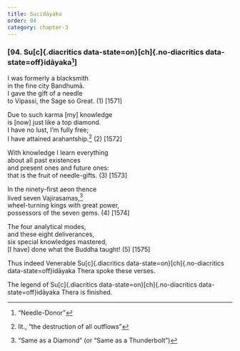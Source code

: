 ```yaml
---
title: Sucidāyaka
order: 94
category: chapter-3
---
```


### \[94. Su[c]{.diacritics data-state=on}[ch]{.no-diacritics data-state=off}idāyaka[^1]\]

I was formerly a blacksmith  
in the fine city Bandhumā.  
I gave the gift of a needle  
to Vipassi, the Sage so Great. (1) \[1571\]

Due to such karma \[my\] knowledge  
is \[now\] just like a top diamond.  
I have no lust, I’m fully free;  
I have attained arahantship.[^2] (2) \[1572\]

With knowledge I learn everything  
about all past existences  
and present ones and future ones:  
that is the fruit of needle-gifts. (3) \[1573\]

In the ninety-first aeon thence  
lived seven Vajirasamas,[^3]  
wheel-turning kings with great power,  
possessors of the seven gems. (4) \[1574\]

The four analytical modes,  
and these eight deliverances,  
six special knowledges mastered,  
\[I have\] done what the Buddha taught! (5) \[1575\]

Thus indeed Venerable Su[c]{.diacritics data-state=on}[ch]{.no-diacritics data-state=off}idāyaka Thera spoke these verses.

The legend of Su[c]{.diacritics data-state=on}[ch]{.no-diacritics data-state=off}idāyaka Thera is finished.

[^1]: “Needle-Donor”

[^2]: lit., “the destruction of all outflows”

[^3]: “Same as a Diamond” (or “Same as a Thunderbolt”)
